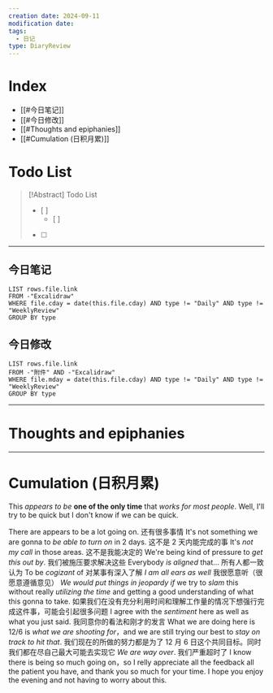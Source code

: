 ```yaml
---
creation date: 2024-09-11
modification date: 
tags:
  - 日记
type: DiaryReview
---
```

# Index
- [[#今日笔记]]
- [[#今日修改]]
- [[#Thoughts and epiphanies]]
- [[#Cumulation (日积月累)]]
# Todo List
>[!Abstract] Todo List
>- [ ] 
>	- [ ] 
>-  [ ] 

---
## 今日笔记
```dataview
LIST rows.file.link
FROM -"Excalidraw"
WHERE file.cday = date(this.file.cday) AND type != "Daily" AND type != "WeeklyReview"
GROUP BY type
```
## 今日修改
```dataview
LIST rows.file.link
FROM -"附件" AND -"Excalidraw"
WHERE file.mday = date(this.file.cday) AND type != "Daily" AND type != "WeeklyReview"
GROUP BY type
```

---
# Thoughts and epiphanies

---
# Cumulation (日积月累)

This *appears to be* **one of the only time** that *works for most people*. 
Well, I'll try to be quick but I don't know if we can be quick. 

There are appears to be a lot going on.
	还有很多事情
It's not something we are gonna to *be able to turn on* in 2 days.
	这不是 2 天内能完成的事
It's *not my call* in those areas.
	这不是我能决定的
We're being kind of pressure to *get this out by*.
	我们被施压要求解决这些
Everybody *is aligned* that...
	所有人都一致认为
To be *cogizant* of
	对某事有深入了解
*I am all ears as well*
	我很愿意听（很愿意遵循意见）
*We would put things in jeopardy if* we try to *slam* this without really *utilizing the time* and getting a good understanding of what this gonna to take.
	如果我们在没有充分利用时间和理解工作量的情况下想强行完成这件事，可能会引起很多问题
I agree with the *sentiment* here as well as what you just said.
	我同意你的看法和刚才的发言
What we are doing here is 12/6 is *what we are shooting for*，and we are still trying our best to *stay on track to hit that*.
	我们现在的所做的努力都是为了 12 月 6 日这个共同目标。同时我们都在尽自己最大可能去实现它
*We are way over*.
	我们严重超时了
I know there is being so much going on，so I relly appreciate all the feedback all the patient you have, and thank you so much for your time. I hope you enjoy the evening and not having to worry about this.